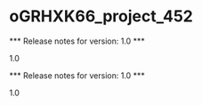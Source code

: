 # oGRHXK66_project_452



*** Release notes for version: 1.0 ***

1.0

*** Release notes for version: 1.0 ***

1.0